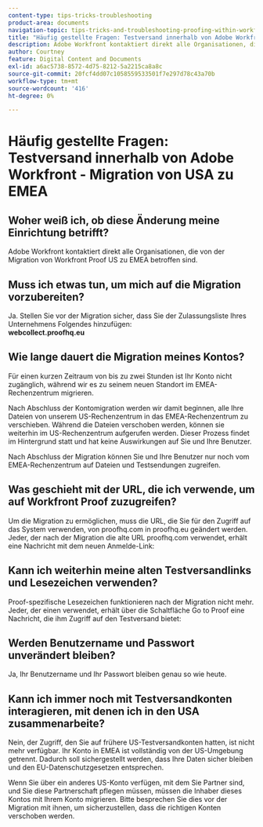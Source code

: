 ```yaml
---
content-type: tips-tricks-troubleshooting
product-area: documents
navigation-topic: tips-tricks-and-troubleshooting-proofing-within-workfront
title: "Häufig gestellte Fragen: Testversand innerhalb von Adobe Workfront - Migration zwischen den USA und der EMEA"
description: Adobe Workfront kontaktiert direkt alle Organisationen, die von der Migration von Workfront Proof US zu EMEA betroffen sind.
author: Courtney
feature: Digital Content and Documents
exl-id: a6ac5738-8572-4d75-8212-5a2215ca8a8c
source-git-commit: 20fcf4dd07c1058559533501f7e297d78c43a70b
workflow-type: tm+mt
source-wordcount: '416'
ht-degree: 0%

---
```


# Häufig gestellte Fragen: Testversand innerhalb von Adobe Workfront - Migration von USA zu EMEA

## Woher weiß ich, ob diese Änderung meine Einrichtung betrifft? 

Adobe Workfront kontaktiert direkt alle Organisationen, die von der Migration von Workfront Proof US zu EMEA betroffen sind.

## Muss ich etwas tun, um mich auf die Migration vorzubereiten?

Ja. Stellen Sie vor der Migration sicher, dass Sie der Zulassungsliste Ihres Unternehmens Folgendes hinzufügen:\
**webcollect.proofhq.eu**

## Wie lange dauert die Migration meines Kontos?

Für einen kurzen Zeitraum von bis zu zwei Stunden ist Ihr Konto nicht zugänglich, während wir es zu seinem neuen Standort im EMEA-Rechenzentrum migrieren.

Nach Abschluss der Kontomigration werden wir damit beginnen, alle Ihre Dateien von unserem US-Rechenzentrum in das EMEA-Rechenzentrum zu verschieben. Während die Dateien verschoben werden, können sie weiterhin im US-Rechenzentrum aufgerufen werden. Dieser Prozess findet im Hintergrund statt und hat keine Auswirkungen auf Sie und Ihre Benutzer.

Nach Abschluss der Migration können Sie und Ihre Benutzer nur noch vom EMEA-Rechenzentrum auf Dateien und Testsendungen zugreifen. 

## Was geschieht mit der URL, die ich verwende, um auf Workfront Proof zuzugreifen?

Um die Migration zu ermöglichen, muss die URL, die Sie für den Zugriff auf das System verwenden, von proofhq.com in proofhq.eu geändert werden. Jeder, der nach der Migration die alte URL proofhq.com verwendet, erhält eine Nachricht mit dem neuen Anmelde-Link:

## Kann ich weiterhin meine alten Testversandlinks und Lesezeichen verwenden?

Proof-spezifische Lesezeichen funktionieren nach der Migration nicht mehr. Jeder, der einen verwendet, erhält über die Schaltfläche Go to Proof eine Nachricht, die ihm Zugriff auf den Testversand bietet:

## Werden Benutzername und Passwort unverändert bleiben?

Ja, Ihr Benutzername und Ihr Passwort bleiben genau so wie heute.

## Kann ich immer noch mit Testversandkonten interagieren, mit denen ich in den USA zusammenarbeite?

Nein, der Zugriff, den Sie auf frühere US-Testversandkonten hatten, ist nicht mehr verfügbar. Ihr Konto in EMEA ist vollständig von der US-Umgebung getrennt. Dadurch soll sichergestellt werden, dass Ihre Daten sicher bleiben und den EU-Datenschutzgesetzen entsprechen.

Wenn Sie über ein anderes US-Konto verfügen, mit dem Sie Partner sind, und Sie diese Partnerschaft pflegen müssen, müssen die Inhaber dieses Kontos mit Ihrem Konto migrieren. Bitte besprechen Sie dies vor der Migration mit ihnen, um sicherzustellen, dass die richtigen Konten verschoben werden.
